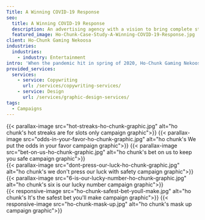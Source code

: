 ```yaml
---
Title: A Winning COVID-19 Response
seo:
  title: A Winning COVID-19 Response
  description: An advertising agency with a vision to bring complete strategic development and creative execution capabilities into one roll-up-your-sleeves, hard-working kind of ad agency.
  featured_image: Ho-Chunk-Case-Study-A-Winning-COVID-19-Response.jpg
client: Ho-Chunk Gaming Nekoosa
industries:
  industries:
    - industry: Entertainment
intro: 'When the pandemic hit in spring of 2020, Ho-Chunk Gaming Nekoosa needed to communicate their reopening plan after a temporary closure. With a goal to announce that the casino was now open for gaming, but with a number of safety precautions in place, they needed a quick-turn, multi-faceted creative campaign. Billboards and exterior signage encouraged casino patrons to return, while assuring their safety with details of new guidelines. In the casino, playful and informational floor graphics, posters and digital signage reinforced that fun and games can co-exist with a pandemic when you "play it safe."'
provided_services:
  services:
    - service: Copywriting
      url: /services/copywriting-services/
    - service: Design
      url: /services/graphic-design-services/
tags:
  - Campaigns
---
```


<div class="wrapper-md">
<div class="flex-grid">
{{< parallax-image src="hot-streaks-ho-chunk-graphic.jpg" alt="ho chunk's hot streaks are for slots only campaign graphic">}}
{{< parallax-image src="odds-in-your-favor-ho-chunk-graphic.jpg" alt="ho chunk's We put the odds in your favor campaign graphic">}}
{{< parallax-image src="bet-on-us-ho-chunk-graphic.jpg" alt="ho chunk's bet on us to keep you safe campaign graphic">}}
</div>

<div class="flex-grid">
{{< parallax-image src="dont-press-our-luck-ho-chunk-graphic.jpg" alt="ho chunk's we don't press our luck with safety campaign graphic">}}
{{< parallax-image src="6-is-our-lucky-number-ho-chunk-graphic.jpg" alt="ho chunk's six is our lucky number campaign graphic">}}
</div>

<div class="flex-grid">
{{< responsive-image src="ho-chunk-safest-bet-youll-make.jpg" alt="ho chunk's It's the safest bet you'll make campaign graphic">}}
{{< responsive-image src="ho-chunk-mask-up.jpg" alt="ho chunk's mask up campaign graphic">}}
</div>
</div>
